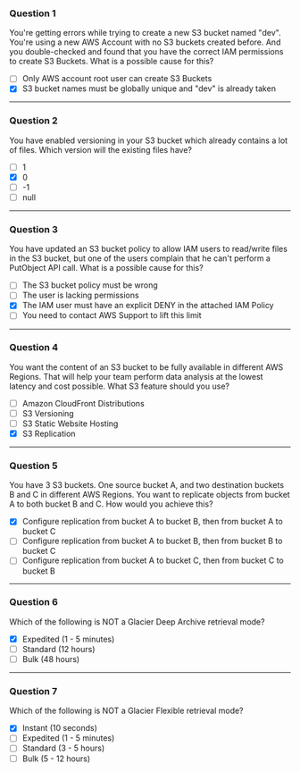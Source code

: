 ### Question 1

You're getting errors while trying to create a new S3 bucket named "dev". You're using a new AWS Account with no S3 buckets created before. And you double-checked and found that you have the correct IAM permissions to create S3 Buckets. What is a possible cause for this?

- [ ] Only AWS account root user can create S3 Buckets
- [x] S3 bucket names must be globally unique and "dev" is already taken

---

### Question 2

You have enabled versioning in your S3 bucket which already contains a lot of files. Which version will the existing files have?

- [ ] 1
- [x] 0
- [ ] -1
- [ ] null

---

### Question 3

You have updated an S3 bucket policy to allow IAM users to read/write files in the S3 bucket, but one of the users complain that he can't perform a PutObject API call. What is a possible cause for this?

- [ ] The S3 bucket policy must be wrong
- [ ] The user is lacking permissions
- [x] The IAM user must have an explicit DENY in the attached IAM Policy
- [ ] You need to contact AWS Support to lift this limit

---

### Question 4

You want the content of an S3 bucket to be fully available in different AWS Regions. That will help your team perform data analysis at the lowest latency and cost possible. What S3 feature should you use?

- [ ] Amazon CloudFront Distributions
- [ ] S3 Versioning
- [ ] S3 Static Website Hosting
- [x] S3 Replication

---

### Question 5

You have 3 S3 buckets. One source bucket A, and two destination buckets B and C in different AWS Regions. You want to replicate objects from bucket A to both bucket B and C. How would you achieve this?

- [x] Configure replication from bucket A to bucket B, then from bucket A to bucket C
- [ ] Configure replication from bucket A to bucket B, then from bucket B to bucket C
- [ ] Configure replication from bucket A to bucket C, then from bucket C to bucket B

---

### Question 6

Which of the following is NOT a Glacier Deep Archive retrieval mode?

- [x] Expedited (1 - 5 minutes)
- [ ] Standard (12 hours)
- [ ] Bulk (48 hours)

---

### Question 7

Which of the following is NOT a Glacier Flexible retrieval mode?

- [x] Instant (10 seconds)
- [ ] Expedited (1 - 5 minutes)
- [ ] Standard (3 - 5 hours)
- [ ] Bulk (5 - 12 hours)